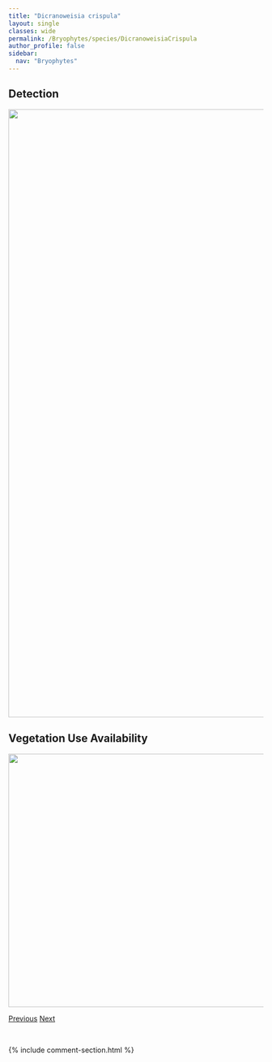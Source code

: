 ```yaml
---
title: "Dicranoweisia crispula"
layout: single
classes: wide
permalink: /Bryophytes/species/DicranoweisiaCrispula
author_profile: false
sidebar:
  nav: "Bryophytes"
---
```


<h2>Detection</h2>

<a href="https://drive.google.com/uc?export=view&id=1HUh6N4Q3dOf2jHXdcpm_QQkb62TRmQwe">
<img src="https://drive.google.com/uc?export=view&id=1HUh6N4Q3dOf2jHXdcpm_QQkb62TRmQwe" height = "1200" width = "800">
</a>


<h2>Vegetation Use Availability</h2>

<a href="https://drive.google.com/uc?export=view&id=1DcyqyAFqrwEHZFqYIdeZtJRXWItTK8Jn">
<img src="https://drive.google.com/uc?export=view&id=1DcyqyAFqrwEHZFqYIdeZtJRXWItTK8Jn" height = "500" width = "1000">
</a>


<a href="/DevelopmentWebsite/Bryophytes/species/DicranellaVaria" class="pagination--pager" title="Dicranella varia">Previous</a> <a href="/DevelopmentWebsite/Bryophytes/species/DicranumAcutifolium" class="pagination--pager" title="Dicranum acutifolium">Next</a>

<p>&nbsp;</p>

{% include comment-section.html %}
